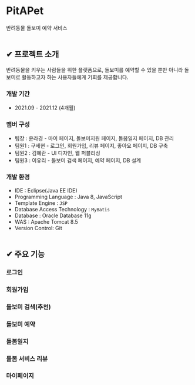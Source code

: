 # PitAPet
반려동물 돌보미 예약 서비스
</br></br>

## ✔ 프로젝트 소개
반려동물을 키우는 사람들을 위한 플랫폼으로, 돌보미를 예약할 수 있을 뿐만 아니라 돌보미로 활동하고자 하는 사용자들에게 기회를 제공합니다.

### 개발 기간
- 2021.09 - 2021.12 (4개월)

### 맴버 구성
- 팀장 : 윤라경 - 마이 페이지, 돌보미지원 페이지, 돌봄일지 페이지, DB 관리
- 팀원1 : 구세현 - 로그인, 회원가입, 리뷰 페이지, 좋아요 페이지, DB 구축
- 팀원2 : 김혜란 - UI 디자인, 웹 퍼블리싱
- 팀원3 : 이유리 - 돌보미 검색 페이지, 예약 페이지, DB 설계

### 개발 환경
- IDE : Eclipse(Java EE IDE)
- Programming Language : Java 8, JavaScript
- Template Engine : `JSP`
- Database Access Technology : `MyBatis`
- Database : Oracle Database 11g
- WAS : Apache Tomcat 8.5
- Version Control: Git
</br></br>

## ✔ 주요 기능
### 로그인
### 회원가입
### 돌보미 검색(추천)
### 돌보미 예약
### 돌봄일지
### 돌봄 서비스 리뷰
### 마이페이지
